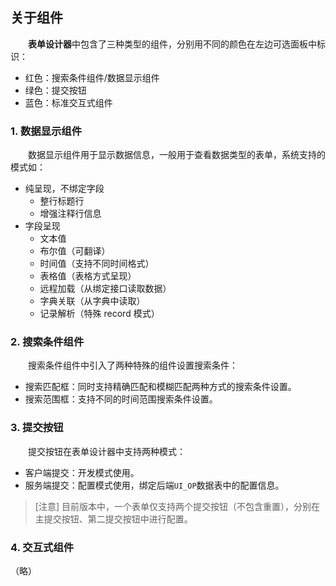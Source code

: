 ## 关于组件

　　**表单设计器**中包含了三种类型的组件，分别用不同的颜色在左边可选面板中标识：

* 红色：搜索条件组件/数据显示组件
* 绿色：提交按钮
* 蓝色：标准交互式组件

### 1. 数据显示组件

　　数据显示组件用于显示数据信息，一般用于查看数据类型的表单，系统支持的模式如：

* 纯呈现，不绑定字段
    * 整行标题行
    * 增强注释行信息
* 字段呈现
    * 文本值
    * 布尔值（可翻译）
    * 时间值（支持不同时间格式）
    * 表格值（表格方式呈现）
    * 远程加载（从绑定接口读取数据）
    * 字典关联（从字典中读取）
    * 记录解析（特殊 record 模式）

### 2. 搜索条件组件

　　搜索条件组件中引入了两种特殊的组件设置搜索条件：

* 搜索匹配框：同时支持精确匹配和模糊匹配两种方式的搜索条件设置。
* 搜索范围框：支持不同的时间范围搜索条件设置。

### 3. 提交按钮

　　提交按钮在表单设计器中支持两种模式：

* 客户端提交：开发模式使用。
* 服务端提交：配置模式使用，绑定后端`UI_OP`数据表中的配置信息。

> [注意] 目前版本中，一个表单仅支持两个提交按钮（不包含重置），分别在主提交按钮、第二提交按钮中进行配置。

### 4. 交互式组件

（略）
